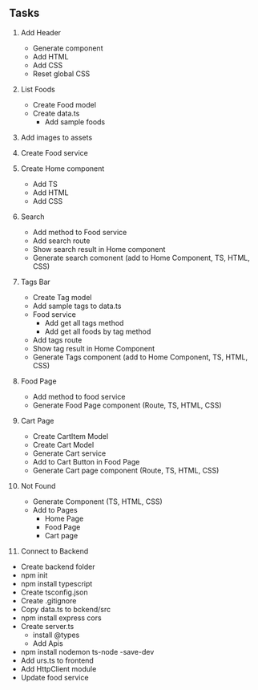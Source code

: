 ## Tasks

1. Add Header

   - Generate component
   - Add HTML
   - Add CSS
   - Reset global CSS

2. List Foods

   - Create Food model
   - Create data.ts
     - Add sample foods

3. Add images to assets

4. Create Food service

5. Create Home component

   - Add TS
   - Add HTML
   - Add CSS

6. Search

   - Add method to Food service
   - Add search route
   - Show search result in Home component
   - Generate search comonent (add to Home Component, TS, HTML, CSS)

7. Tags Bar

   - Create Tag model
   - Add sample tags to data.ts
   - Food service
     - Add get all tags method
     - Add get all foods by tag method
   - Add tags route
   - Show tag result in Home Component
   - Generate Tags component (add to Home Component, TS, HTML, CSS)

8. Food Page

   - Add method to food service
   - Generate Food Page component (Route, TS, HTML, CSS)

9. Cart Page

   - Create CartItem Model
   - Create Cart Model
   - Generate Cart service
   - Add to Cart Button in Food Page
   - Generate Cart page component (Route, TS, HTML, CSS)

10. Not Found

    - Generate Component (TS, HTML, CSS)
    - Add to Pages
      - Home Page
      - Food Page
      - Cart page

11. Connect to Backend

- Create backend folder
- npm init
- npm install typescript
- Create tsconfig.json
- Create .gitignore
- Copy data.ts to bckend/src
- npm install express cors
- Create server.ts
  - install @types
  - Add Apis
- npm install nodemon ts-node -save-dev
- Add urs.ts to frontend
- Add HttpClient module
- Update food service
